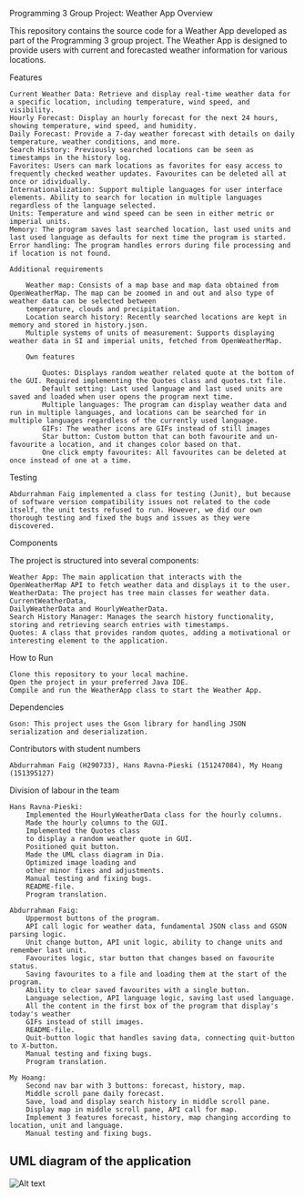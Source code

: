 Programming 3 Group Project: Weather App
Overview

This repository contains the source code for a Weather App developed as part of the Programming 3 group project. The Weather App is designed to provide users with current and forecasted weather information for various locations.

Features

    Current Weather Data: Retrieve and display real-time weather data for a specific location, including temperature, wind speed, and visibility.
    Hourly Forecast: Display an hourly forecast for the next 24 hours, showing temperature, wind speed, and humidity.
    Daily Forecast: Provide a 7-day weather forecast with details on daily temperature, weather conditions, and more.
    Search History: Previously searched locations can be seen as timestamps in the history log.
    Favorites: Users can mark locations as favorites for easy access to frequently checked weather updates. Favourites can be deleted all at once or idividually.
    Internationalization: Support multiple languages for user interface elements. Ability to search for location in multiple languages regardless of the language selected.
    Units: Temperature and wind speed can be seen in either metric or imperial units.
    Memory: The program saves last searched location, last used units and last used language as defaults for next time the program is started.
    Error handling: The program handles errors during file processing and if location is not found.

    Additional requirements

        Weather map: Consists of a map base and map data obtained from OpenWeatherMap. The map can be zoomed in and out and also type of weather data can be selected between 
        temperature, clouds and precipitation.
        Location search history: Recently searched locations are kept in memory and stored in history.json.
        Multiple systems of units of measurement: Supports displaying weather data in SI and imperial units, fetched from OpenWeatherMap.

        Own features

            Quotes: Displays random weather related quote at the bottom of the GUI. Required implementing the Quotes class and quotes.txt file.
            Default setting: Last used language and last used units are saved and loaded when user opens the program next time.
            Multiple languages: The program can display weather data and run in multiple languages, and locations can be searched for in multiple languages regardless of the currently used language.
            GIFs: The weather icons are GIFs instead of still images
            Star button: Custom button that can both favourite and un-favourite a location, and it changes color based on that.
            One click empty favourites: All favourites can be deleted at once instead of one at a time.



Testing

    Abdurrahman Faig implemented a class for testing (Junit), but because of software version compatibility issues not related to the code itself, the unit tests refused to run. However, we did our own thorough testing and fixed the bugs and issues as they were
    discovered.

Components

The project is structured into several components:

    Weather App: The main application that interacts with the OpenWeatherMap API to fetch weather data and displays it to the user.
    WeatherData: The project has tree main classes for weather data. CurrentWeatherData, 
    DailyWeatherData and HourlyWeatherData.
    Search History Manager: Manages the search history functionality, storing and retrieving search entries with timestamps.
    Quotes: A class that provides random quotes, adding a motivational or interesting element to the application.

How to Run

    Clone this repository to your local machine.
    Open the project in your preferred Java IDE.
    Compile and run the WeatherApp class to start the Weather App.

Dependencies

    Gson: This project uses the Gson library for handling JSON serialization and deserialization.

Contributors with student numbers

    Abdurrahman Faig (H290733), Hans Ravna-Pieski (151247084), My Hoang (151395127)

Division of labour in the team

    Hans Ravna-Pieski:
        Implemented the HourlyWeatherData class for the hourly columns.
        Made the hourly columns to the GUI. 
        Implemented the Quotes class
        to display a random weather quote in GUI. 
        Positioned quit button.
        Made the UML class diagram in Dia. 
        Optimized image loading and 
        other minor fixes and adjustments.
        Manual testing and fixing bugs.
        README-file.
        Program translation.

    Abdurrahman Faig:
        Uppermost buttons of the program.
        API call logic for weather data, fundamental JSON class and GSON parsing logic.
        Unit change button, API unit logic, ability to change units and remember last unit.
        Favourites logic, star button that changes based on favourite status.
        Saving favourites to a file and loading them at the start of the program.
        Ability to clear saved favourites with a single button.
        Language selection, API language logic, saving last used language.
        All the content in the first box of the program that display's today's weather
        GIFs instead of still images.
        README-file.
        Quit-button logic that handles saving data, connecting quit-button to X-button.
        Manual testing and fixing bugs.
        Program translation.

    My Hoang:
        Second nav bar with 3 buttons: forecast, history, map.
        Middle scroll pane daily forecast.
        Save, load and display search history in middle scroll pane.
        Display map in middle scroll pane, API call for map.
        Implement 3 features forecast, history, map changing according to location, unit and language.
        Manual testing and fixing bugs.

## UML diagram of the application
![Alt text](prog3classdiagram.SVG)

